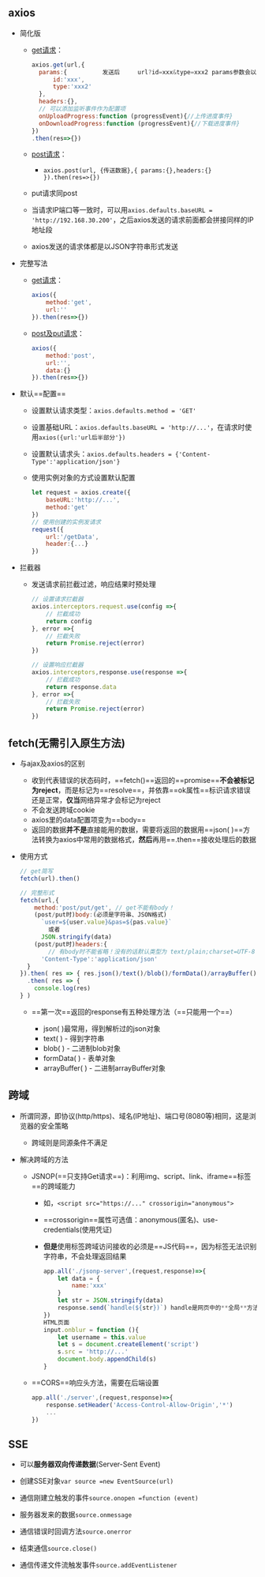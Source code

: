 ## axios

- 简化版

  - [get请求]()：

    ```js
    axios.get(url,{
      params:{			发送后		url?id=xxx&type=xxx2 params参数会以地址栏后拼接的形式
          id:'xxx',
          type:'xxx2'
      },
      headers:{},
      // 可以添加监听事件作为配置项
      onUploadProgress:function (progressEvent){//上传进度事件}
      onDownloadProgress:function (progressEvent){//下载进度事件}
    })
    .then(res=>{})
    ```


  - [post请求]()：
    - `axios.post(url, {传送数据},{ params:{},headers:{} }).then(res=>{})`


  - put请求同post


  - 当请求IP端口等一致时，可以用`axios.defaults.baseURL = 'http://192.168.30.200'`，之后axios发送的请求前面都会拼接同样的IP地址段


  - axios发送的请求体都是以JSON字符串形式发送


- 完整写法

  - [get请求]()：

    ```js
    axios({
    	method:'get',
    	url:''
    }).then(res=>{})

  - [post及put请求]()：

    ```js
    axios({
    	method:'post',
    	url:'',
        data:{}
    }).then(res=>{})


- 默认==配置==

  - 设置默认请求类型：`axios.defaults.method = 'GET'`

  - 设置基础URL：`axios.defaults.baseURL = 'http://...'`，在请求时使用`axios({url:'url后半部分'})`

  - 设置默认请求头：`axios.defaults.headers = {'Content-Type':'application/json'}`

  - 使用实例对象的方式设置默认配置

    ```js
    let request = axios.create({
        baseURL:'http://...',
        method:'get'
    })
    // 使用创建的实例发请求
    request({
        url:'/getData',
        header:{...}
    })
    ```

- 拦截器

  - 发送请求前拦截过滤，响应结果时预处理

    ```js
    // 设置请求拦截器
    axios.interceptors.request.use(config =>{
        // 拦截成功
        return config
    }, error =>{
        // 拦截失败
        return Promise.reject(error)
    })
    
    // 设置响应拦截器
    axios.interceptors,response.use(response =>{
        // 拦截成功
        return response.data
    }, error =>{
        // 拦截失败
        return Promise.reject(error)
    })

## fetch(无需引入原生方法)

- 与ajax及axios的区别

  - 收到代表错误的状态码时，==fetch()==返回的==promise==**不会被标记为reject**，而是标记为==resolve==，并依靠==ok属性==标识请求错误还是正常，**仅当**网络异常才会标记为reject
  - 不会发送跨域cookie
  - axios里的data配置项变为==body==
  - 返回的数据**并不是**直接能用的数据，需要将返回的数据用==json( )==方法转换为axios中常用的数据格式，**然后**再用==.then==接收处理后的数据

- 使用方式

  ```js
  // get简写
  fetch(url).then()
  
  // 完整形式
  fetch(url,{
      method:'post/put/get', // get不能有body！
      (post/put时)body:(必须是字符串、JSON格式)
  		`user=${user.value}&pas=${pas.value}`
      	  或者
      	JSON.stringify(data)
      (post/put时)headers:{
          // 有body时不能省略！没有的话默认类型为 text/plain;charset=UTF-8
      	'Content-Type':'application/json'
  	}
  }).then( res => { res.json()/text()/blob()/formData()/arrayBuffer() } )
    .then( res => {
      console.log(res)
  } )
  ```
  
  - ==第一次==返回的response有五种处理方法（==只能用一个==）
  
    - json( )最常用，得到解析过的json对象
    - text( ) - 得到字符串
    - blob( ) - 二进制blob对象
    - formData( ) - 表单对象
    - arrayBuffer( ) - 二进制arrayBuffer对象

## 跨域

- 所谓同源，即协议(http/https)、域名(IP地址)、端口号(8080等)相同，这是浏览器的安全策略

  - 跨域则是同源条件不满足

- 解决跨域的方法

  - JSNOP(==只支持Get请求==)：利用img、script、link、iframe==标签==的跨域能力

    - 如，`<script src="https://..." crossorigin="anonymous">`

    - ==crossorigin==属性可选值：anonymous(匿名)、use-credentials(使用凭证)

    - **但是**使用标签跨域访问接收的必须是==JS代码==，因为标签无法识别字符串，不会处理返回结果

      ```js
      app.all('./jsonp-server',(request,response)=>{
          let data = {
              name:'xxx'
          }
          let str = JSON.stringify(data)
          response.send(`handle(${str})`) handle是网页中的**全局**方法
      })
      HTML页面
      input.onblur = function (){
          let username = this.value
          let s = document.createElement('script')
          s.src = 'http://...'
          document.body.appendChild(s)
      }
      ```

  - ==CORS==响应头方法，需要在后端设置

    ```js
    app.all('./server',(request,response)=>{
        response.setHeader('Access-Control-Allow-Origin','*')
        ...
    })
    ```

## SSE

- 可以**服务器双向传递数据**(Server-Sent Event)
- 创建SSE对象`var source =new EventSource(url)`
- 通信刚建立触发的事件`source.onopen =function (event)`

- 服务器发来的数据`source.onmessage`

- 通信错误时回调方法`source.onerror`

- 结束通信`source.close()`

- 通信传递文件流触发事件`source.addEventListener`
